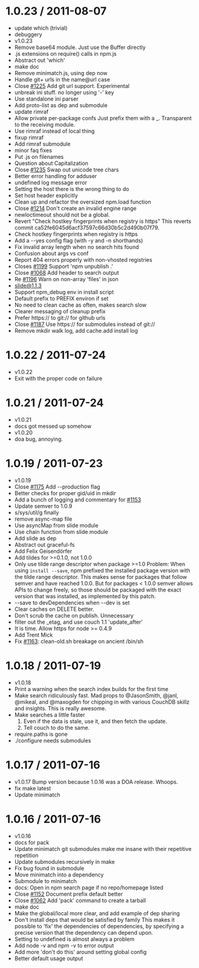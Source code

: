 1.0.23 / 2011-08-07
===================

  * update which (trivial)
  * debuggery
  * v1.0.23
  * Remove base64 module. Just use the Buffer directly
  * .js extensions on require() calls in npm.js
  * Abstract out 'which'
  * make doc
  * Remove minimatch.js, using dep now
  * Handle git+ urls in the name@url case
  * Close [#1225](https://github.com/isaacs/npm/issues/1225) Add git url support. Experimental
  * unbreak ini stuff. no longer using '-' key
  * Use standalone ini parser
  * Add proto-list as dep and submodule
  * update rimraf
  * Allow private per-package confs
    Just prefix them with a _.  Transparent to the receiving module.
  * Use rimraf instead of local thing
  * fixup rimraf
  * Add rimraf submodule
  * minor faq fixes
  * Put .js on filenames
  * Question about Capitalization
  * Close [#1235](https://github.com/isaacs/npm/issues/1235) Swap out unicode tree chars
  * Better error handling for adduser
  * undefined log message error
  * Setting the host there is the wrong thing to do
  * Set host header explicitly
  * Clean up and refactor the oversized npm.load function
  * Close [#1214](https://github.com/isaacs/npm/issues/1214) Don't create an invalid engine range
  * newloctimeout should not be a global.
  * Revert "Check hostkey fingerprints when registry is https"
    This reverts commit ca52fe6045d6acf37597c66d30b5c2d490b07f79.
  * Check hostkey fingerprints when registry is https
  * Add a --yes config flag (with -y and -n shorthands)
  * Fix invalid array length when no search hits found
  * Confusion about args vs conf
  * Report 404 errors properly with non-vhosted registries
  * Closes [#1199](https://github.com/isaacs/npm/issues/1199) Support 'npm unpublish .'
  * Close [#1068](https://github.com/isaacs/npm/issues/1068) Add header to search output
  * Re [#1196](https://github.com/isaacs/npm/issues/1196) Warn on non-array 'files' in json
  * slide@1.1.3
  * Support npm_debug env in install script
  * Default prefix to PREFIX environ if set
  * No need to clean cache as often, makes search slow
  * Clearer messaging of cleanup prefix
  * Prefer https:// to git:// for github urls
  * Close [#1187](https://github.com/isaacs/npm/issues/1187) Use https:// for submodules instead of git://
  * Remove mkdir walk log, add cache.add install log

1.0.22 / 2011-07-24
===================

  * v1.0.22
  * Exit with the proper code on failure

1.0.21 / 2011-07-24
===================

  * v1.0.21
  * docs got messed up somehow
  * v1.0.20
  * doa bug, annoying.

1.0.19 / 2011-07-23
===================

  * v1.0.19
  * Close [#1175](https://github.com/isaacs/npm/issues/1175) Add --production flag
  * Better checks for proper gid/uid in mkdir
  * Add a bunch of logging and commentary for [#1153](https://github.com/isaacs/npm/issues/1153)
  * Update semver to 1.0.9
  * s/sys/util/g finally
  * remove async-map file
  * Use asyncMap from slide module
  * Use chain function from slide module
  * Add slide as dep
  * Abstract out graceful-fs
  * Add Felix Geisendörfer
  * Add tildes for >=0.1.0, not 1.0.0
  * Only use tilde range descriptor when package >=1.0
    Problem: When using `install --save`, npm prefixed the installed
    package version with the tilde range descriptor. This makes sense
    for packages that follow semver and have reached 1.0.0. But for
    packages < 1.0.0 semver allows APIs to change freely, so those
    should be packaged with the exact version that was installed,
    as implemented by this patch.
  * --save to devDependencies when --dev is set
  * Clear caches on DELETE better.
  * Don't scrub the cache on publish. Unnecessary
  * filter out the _etag, and use couch 1.1 'update_after'
  * It is time.  Allow https for node >= 0.4.9
  * Add Trent Mick
  * Fix [#1163](https://github.com/isaacs/npm/issues/1163): clean-old.sh breakage on ancient /bin/sh

1.0.18 / 2011-07-19
===================

  * v1.0.18
  * Print a warning when the search index builds for the first time
  * Make search ridiculously fast.
    Mad props to @JasonSmith, @janl, @mikeal, and @maxogden for chipping in
    with various CouchDB skillz and insights.
    This is really awesome.
  * Make searches a little faster
    1. Even if the data is stale, use it, and then fetch the update.
    2. Tell couch to do the same.
  * require.paths is gone
  * ./configure needs submodules

1.0.17 / 2011-07-16
===================

  * v1.0.17
    Bump version because 1.0.16 was a DOA release. Whoops.
  * fix make latest
  * Update minimatch

1.0.16 / 2011-07-16
===================

  * v1.0.16
  * docs for pack
  * Update minimatch
    git submodules make me insane with their repetitive repetition
  * Update submodules recursively in make
  * Fix bug found in submodule
  * Move minimatch into a dependency
  * Submodule to minimatch
  * docs: Open in npm search page if no repo/homepage listed
  * Close [#1152](https://github.com/isaacs/npm/issues/1152) Document prefix default better
  * Close [#1062](https://github.com/isaacs/npm/issues/1062) Add 'pack' command to create a tarball
  * make doc
  * Make the global/local more clear, and add example of dep sharing
  * Don't install deps that would be satisfied by family
    This makes it possible to 'fix' the dependencies of dependencies,
    by specifying a precise version that the dependency can depend
    upon.
  * Setting to undefined is almost always a problem
  * Add node -v and npm -v to error output
  * Add more 'don't do this' around setting global config
  * Better default usage output

